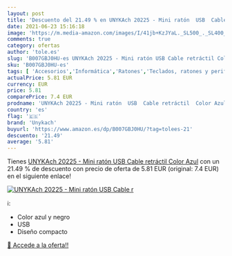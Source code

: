 ```yaml
---
layout: post
title: 'Descuento del 21.49 % en UNYKAch 20225 - Mini ratón  USB  Cable r'
date: 2021-06-23 15:16:18
image: 'https://m.media-amazon.com/images/I/41jb+KzJYaL._SL500_._SL400_.jpg'
comments: true
category: ofertas
author: 'tole.es'
slug: 'B007GBJ0HU-es UNYKAch 20225 - Mini ratón USB Cable retráctil Color Azul'
sku: 'B007GBJ0HU-es'
tags: [ 'Accesorios','Informática','Ratones','Teclados, ratones y periféricos de entrada','ratón','unykach', ]
actualPrice: 5.81 EUR
currency: EUR
price: 5.81
comparePrice: 7.4 EUR
prodname: 'UNYKAch 20225 - Mini ratón  USB  Cable retráctil  Color Azul'
country: 'es'
flag: '🇪🇸'
brand: 'Unykach'
buyurl: 'https://www.amazon.es/dp/B007GBJ0HU/?tag=tolees-21'
descuento: '21.49'
average: '5.81'
---
```


Tienes [UNYKAch 20225 - Mini ratón  USB  Cable retráctil  Color Azul](https://www.amazon.es/dp/B007GBJ0HU/?tag=tolees-21) con un 21.49 % de descuento con precio de oferta de 5.81 EUR (original: 7.4 EUR) en el siguiente enlace!

[![UNYKAch 20225 - Mini ratón  USB  Cable r](https://m.media-amazon.com/images/I/41jb+KzJYaL._SL500_._SL400_.jpg)](https://www.amazon.es/dp/B007GBJ0HU/?tag=tolees-21)

ℹ️:

- Color azul y negro
- USB
- Diseño compacto

[🛒 Accede a la oferta!!](https://www.amazon.es/dp/B007GBJ0HU/?tag=tolees-21)
